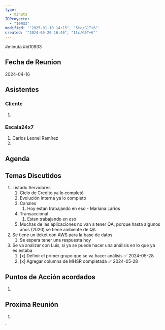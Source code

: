 ```yaml
---
type:
  - minuta
IDProyecto:
  - "10933"
modified: '"2025-01-10 14:15", "5tc/G1T+6"'
created: '"2024-05-20 16:46", "1tc/G5T+6"'
---
```

#minuta 
#id10933 

## Fecha de Reunion
2024-04-16

## Asistentes

### Cliente
1. 
### Escala24x7
1. Carlos Leonel Ramírez
2. 

## Agenda

## Temas Discutidos
1. Listado Servidores
	1. Ciclo de Credito ya lo completó
	2. Evolución Interna ya lo completó
	3. Canales
		1. Hoy estan trabajando en eso - Mariana Larios
	4. Transaccional
		1. Estan trabajando en eso
	5. Muchas de las aplicaciones no van a tener QA, porque hasta algunos años (2020) se tiene ambiente de QA
2. Se tiene un ticket con AWS para la base de datos
	1. Se espera tener una respuesta hoy
3. Se va analizar con Luis, si ya se puede hacer una análisis en lo que ya es estaba 
	1. [x] Definir el primer grupo que se va hacer análisis ✅ 2024-05-28
	2. [x] Agregar columna de MHSR completada ✅ 2024-05-28


## Puntos de Acción acordados
1. 

## Proxima Reunión
1.  

`